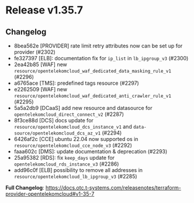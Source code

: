 # Release v1.35.7
## Changelog
* 8bea562e [PROVIDER] rate limit retry attributes now can be set up for provider (#2302)
* fe327397 [ELB]: documentation fix for `ip_list` in `lb_ipgroup_v3` (#2300)
* 2ea42b85 [WAF] new `resource/opentelekomcloud_waf_dedicated_data_masking_rule_v1` (#2296)
* a6765ace [TMS]: predefined tags resource (#2297)
* e2262509 [WAF] new `resource/opentelekomcloud_waf_dedicated_anti_crawler_rule_v1` (#2295)
* 5a5a2db9 [DCaaS] add new resource and datasource for `opentelekomcloud_direct_connect_v2` (#2287)
* 8f3ce88d [DCS] docs update for `resource/opentelekomcloud_dcs_instance_v1` and `data-source/opentelekomcloud_dcs_az_v1` (#2294)
* 6426af2c [CCE] ubuntu 22.04 now supported os in `resource/opentelekomcloud_cce_node_v3` (#2292)
* faaa602c [DMS]: update documentation & deprecation (#2293)
* 25a95382 [RDS]: fix `keep_days` update for `opentelekomcloud_rds_instance_v3` (#2286)
* add96c0f [ELB] possibility to remove all addresses in `resource/opentelekomcloud_lb_ipgroup_v3` (#2285)

**Full Changelog**: https://docs.otc.t-systems.com/releasenotes/terraform-provider-opentelekomcloud#v1-35-7

